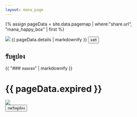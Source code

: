 ```yaml
---
layout: mana_page
---
```

{% assign pageData = site.data.pagemap | where:"share.url", "mana_happy_box" | first %}

<div class="content-white padding">
  <img src="{{ site.url }}/{{pageData.banner }}" class="banner border-radius" />
  {{ pageData.details | markdownify }}
  <button class="btn-share margin-vertical" onclick="window.location='{{ site.data.settings.shareBaseUrl }}?uri={{ site.data.settings.manaApiBaseUrl }}/mcontent/{{ pageData.mContentId }}'">แชร์</button>
</div>

<div class="padding">
  <h2>รับคูปอง</h2> 
  <div class="content-white border-radius text-center padding margin-vertical">
    {{ "### หมดเขต" | markdownify }}
    <h1 class="text-red">{{ pageData.expired }}</h1>
  </div>
  <div class="content-white padding border-radius">
    <img src="{{ site.url }}/{{pageData.couponBanner }}" class="banner"/>
    <div class="text-right">
      <button class="btn-red" onclick="lib.visitEndpoint(mcontentid, '{{pageData.couponEndpoint}}'); ">กดรับคูปอง</button>
    </div>
  </div>
</div>

<script>
  document.title = "{{ pageData.share.title }}";
</script>
